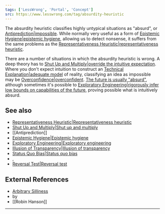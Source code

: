 ```yaml
---
tags: ['LessWrong', 'Portal', 'Concept']
src: https://www.lesswrong.com/tag/absurdity-heuristic
---
```


The absurdity heuristic classifies highly untypical situations as "absurd", or [Antiprediction|impossible](https://www.lesswrong.com/tag/antiprediction). While normally very useful as a form of [Epistemic Hygiene|epistemic hygiene](https://www.lesswrong.com/tag/epistemic-hygiene), allowing us to detect nonsense, it suffers from the same problems as the [Representativeness Heuristic|representativeness heuristic](https://www.lesswrong.com/tag/representativeness-heuristic).

There are a number of situations in which the absurdity heuristic is wrong. A deep theory has to [Shut Up and Multiply|override the intuitive expectation](https://www.lesswrong.com/tag/shut-up-and-multiply). Where you don't expect intuition to construct an [Technical Explanation|adequate model](https://www.lesswrong.com/tag/technical-explanation) of reality, classifying an idea as impossible may be [Overconfidence|overconfident](https://www.lesswrong.com/tag/overconfidence). [The future is usually "absurd"](http://lesswrong.com/lw/j1/stranger_than_history/), although sometimes it's possible to [Exploratory Engineering|rigorously infer low bounds on capabilities of the future](https://www.lesswrong.com/tag/exploratory-engineering), proving possible what is intuitively absurd.

## See also
- [Representativeness Heuristic|Representativeness heuristic](https://www.lesswrong.com/tag/representativeness-heuristic)
- [Shut Up and Multiply|Shut up and multiply](https://www.lesswrong.com/tag/shut-up-and-multiply)
- [[Antiprediction]]
- [Epistemic Hygiene|Epistemic hygiene](https://www.lesswrong.com/tag/epistemic-hygiene)
- [Exploratory Engineering|Exploratory engineering](https://www.lesswrong.com/tag/exploratory-engineering)
- [Illusion of Transparency|Illusion of transparency](https://www.lesswrong.com/tag/illusion-of-transparency)
- [Status Quo Bias|Status quo bias](https://www.lesswrong.com/tag/status-quo-bias)
- , 
- [Reversal Test|Reversal test](https://www.lesswrong.com/tag/reversal-test)

## External References
- [Arbitrary Silliness](http://www.overcomingbias.com/2008/04/arbitrary-silli.html)
-  by 
- [[Robin Hanson]]



---

